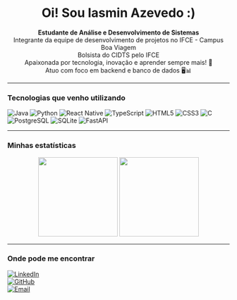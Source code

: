 <h1 align="center">Oi! Sou Iasmin Azevedo :)</h1>

<p align="center">
  <b> Estudante de Análise e Desenvolvimento de Sistemas </b>  
  <br />
  Integrante da equipe de desenvolvimento de projetos no IFCE - Campus Boa Viagem
  <br />
  Bolsista do CIDTS pelo IFCE
  <br />
  Apaixonada por tecnologia, inovação e aprender sempre mais! 🚀
  <br />
  Atuo com foco em backend e banco de dados 🖥️📊
</p>

---

### Tecnologias que venho utilizando
![Java](https://img.shields.io/badge/Java-007396?style=for-the-badge&logo=java&logoColor=white)
![Python](https://img.shields.io/badge/Python-3776AB?style=for-the-badge&logo=python&logoColor=white)
![React Native](https://img.shields.io/badge/React_Native-61DAFB?style=for-the-badge&logo=react&logoColor=black)
![TypeScript](https://img.shields.io/badge/TypeScript-3178C6?style=for-the-badge&logo=typescript&logoColor=white)
![HTML5](https://img.shields.io/badge/HTML5-E34F26?style=for-the-badge&logo=html5&logoColor=white)
![CSS3](https://img.shields.io/badge/CSS3-1572B6?style=for-the-badge&logo=css3&logoColor=white)
![C](https://img.shields.io/badge/C-00599C?style=for-the-badge&logo=c&logoColor=white)
![PostgreSQL](https://img.shields.io/badge/PostgreSQL-336791?style=for-the-badge&logo=postgresql&logoColor=white)
![SQLite](https://img.shields.io/badge/SQLite-003B57?style=for-the-badge&logo=sqlite&logoColor=white)
![FastAPI](https://img.shields.io/badge/FastAPI-009688?style=for-the-badge&logo=fastapi&logoColor=white)

---

### Minhas estatísticas

<p align="center">
  <img height="180em" src="https://github-readme-stats.vercel.app/api?username=Iasmin-Azevedo&show_icons=true&theme=tokyonight&include_all_commits=true&count_private=true"/>

  <img height="180em" src="https://github-readme-stats.vercel.app/api/top-langs/?username=Iasmin-Azevedo&layout=compact&langs_count=8&theme=tokyonight"/>
</p>

---

### Onde pode me encontrar
[![LinkedIn](https://img.shields.io/badge/LinkedIn-0A66C2?style=for-the-badge&logo=linkedin&logoColor=white)](https://www.linkedin.com/in/iasmin-azevedo/)  
[![GitHub](https://img.shields.io/badge/GitHub-181717?style=for-the-badge&logo=github&logoColor=white)](https://github.com/Iasmin-Azevedo)  
[![Email](https://img.shields.io/badge/Email-D14836?style=for-the-badge&logo=gmail&logoColor=white)](mailto:iasmin.azevedo@aluno.ifce.edu.br)

